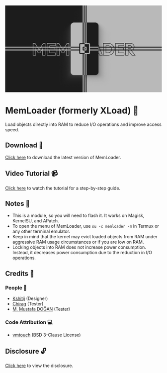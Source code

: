 ![MemLoader Banner](https://github.com/iamlooper/MemLoader/raw/main/memloader_banner.png)

# MemLoader (formerly XLoad) 💾

Load objects directly into RAM to reduce I/O operations and improve access speed.

## Download 📲

[Click here](https://www.pling.com/p/1726993/) to download the latest version of MemLoader.

## Video Tutorial 📹

[Click here](https://t.me/loopstuff/130) to watch the tutorial for a step-by-step guide.

## Notes 📝

- This is a module, so you will need to flash it. It works on Magisk, KernelSU, and APatch.
- To open the menu of MemLoader, use `su -c memloader -m` in Termux or any other terminal emulator.
- Keep in mind that the kernel may evict loaded objects from RAM under aggressive RAM usage circumstances or if you are low on RAM.
- Locking objects into RAM does not increase power consumption. Instead, it decreases power consumption due to the reduction in I/O operations.

## Credits 📜

### People 👥

- [Kshitij](https://t.me/Stock_Sucks) (Designer)
- [Chirag](https://t.me/selfmuser) (Tester)
- [M. Mustafa DOĞAN](https://t.me/mmdogan) (Tester)

### Code Attribution 💻

- [vmtouch](https://github.com/hoytech/vmtouch) (BSD 3-Clause License)

## Disclosure 🔓

[Click here](https://telegra.ph/Disclosure-09-16) to view the disclosure.